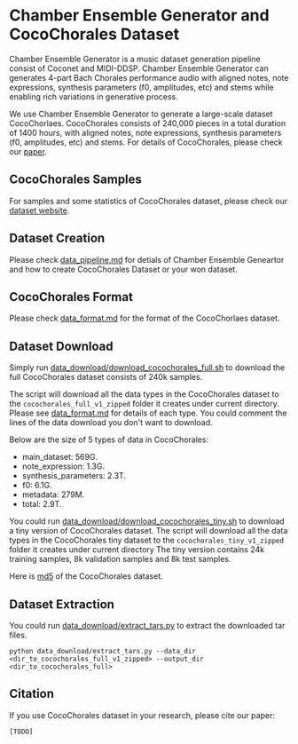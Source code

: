 # Chamber Ensemble Generator and CocoChorales Dataset



Chamber Ensemble Generator is a music dataset generation pipeline consist of Coconet and MIDI-DDSP. Chamber Ensemble Generator can generates 4-part Bach Chorales performance audio with aligned notes, note expressions, synthesis parameters (f0, amplitudes, etc) and stems while enabling rich variations in generative process.

We use Chamber Ensemble Generator to generate a large-scale dataset CocoChorlaes. CocoChorales consists of 240,000 pieces in a total duration of 1400 hours, with aligned notes, note expressions, synthesis parameters (f0, amplitudes, etc) and stems. For details of CocoChorales, please check our [paper](https://www.mlasworkshop.com/_files/ugd/35b7d8_ff9e5682cbbe44338b3f1154541ae45f.pdf). 



## CocoChorales Samples

For samples and some statistics of CocoChorales dataset, please check our [dataset website](https://chamber-ensemble-generator.github.io/).



## Dataset Creation

Please check [data_pipeline.md](data_pipeline.md) for detials of Chamber Ensemble Geneartor and how to create CocoChorales Dataset or your won dataset.



## CocoChorales Format

Please check [data_format.md](data_format.md) for the format of the CocoChorlaes dataset.

## Dataset Download

Simply run [data_download/download_cocochorales_full.sh](data_download/download_cocochorales_full.sh) to download the full CocoChorales dataset consists of 240k samples.

The script will download all the data types in the CocoChorales dataset to the `cocochorales_full_v1_zipped` folder it creates under current directory. 
Please see [data_format.md](data_format.md) for details of each type. You could comment the lines of the data download you don't want to download.

Below are the size of 5 types of data in CocoChorales:
 - main_dataset: 569G.
 - note_expression: 1.3G.
 - synthesis_parameters: 2.3T.
 - f0: 6.1G.
 - metadata: 279M.
 - total: 2.9T.

You could run [data_download/download_cocochorales_tiny.sh](data_download/download_cocochorales_tiny.sh) to download a tiny version of CocoChorales dataset. 
The script will download all the data types in the CocoChorales tiny dataset to the `cocochorales_tiny_v1_zipped` folder it creates under current directory
The tiny version contains 24k training samples, 8k validation samples and 8k test samples.

Here is [md5](https://storage.googleapis.com/magentadata/datasets/cocochorales/cocochorales_full_v1_zipped/cocochorales_md5s.txt) of the CocoChorales dataset.

## Dataset Extraction
You could run [data_download/extract_tars.py](data_download/extract_tars.py) to extract the downloaded tar files.
```
python data_download/extract_tars.py --data_dir <dir_to_cocochorales_full_v1_zipped> --output_dir <dir_to_cocochorales_full>
```

## Citation
If you use CocoChorales dataset in your research, please cite our paper:
```
[TODO]
```


